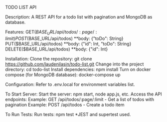 TODO LIST API

Description:
	A REST API for a todo list with pagination and MongoDB as database.

Features:
	GET($BASE_URL/api/todos/:page/:limit)
	POST($BASE_URL/api/todos)
	**body: {"toDo": String}
	PUT($BASE_URL/api/todos)
	**body: {"id": Int, "toDo": String}
	DELETE($BASE_URL/api/todos)
	**body: {"id": Int}

Installation:
	Clone the repository: git clone https://github.com/laudenilasin/todo-list.git
	Change into the project directory: cd todo-list
	Install dependencies: npm install
	Turn on docker compose (for MongoDB database): docker-compose up

Configuration:
	Refer to .env.local for environment variables list.

To Start Server:
	Start the server: npm start, node app.js, etc.
	Access the API endpoints:
		Example: GET /api/todos/:page/:limit - Get a list of todos with pagination
		Example: POST /api/todos - Create a todo item

To Run Tests:
	Run tests: npm test
		*JEST and supertest used.

